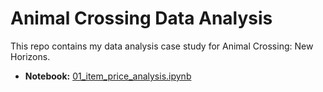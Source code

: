 # Animal Crossing Data Analysis

This repo contains my data analysis case study for Animal Crossing: New Horizons.  
- **Notebook:** [01_item_price_analysis.ipynb](01_item_price_analysis.ipynb)

